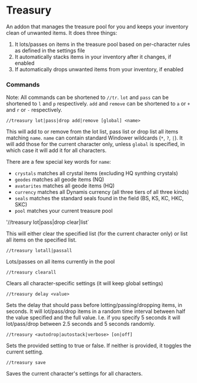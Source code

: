 # Treasury

An addon that manages the treasure pool for you and keeps your inventory clean of unwanted items. It does three things:
1. It lots/passes on items in the treasure pool based on per-character rules as defined in the settings file
2. It automatically stacks items in your inventory after it changes, if enabled
3. If automatically drops unwanted items from your inventory, if enabled

### Commands

Note:
All commands can be shortened to `//tr`. `lot` and `pass` can be shortened to `l` and `p` respectively. `add` and `remove` can be shortened to `a` or `+` and `r` or `-` respectively.

`//treasury lot|pass|drop add|remove [global] <name>`

This will add to or remove from the lot list, pass list or drop list all items matching `name`. `name` can contain standard Windower wildcards (`*`, `?`, `|`). It will add those for the current character only, unless `global` is specified, in which case it will add it for all characters.

There are a few special key words for `name`:
* `crystals` matches all crystal items (excluding HQ synthing crystals)
* `geodes` matches all geode items (NQ)
* `avatarites` matches all geode items (HQ)
* `currency` matches all Dynamis currency (all three tiers of all three kinds)
* `seals` matches the standard seals found in the field (BS, KS, KC, HKC, SKC)
* `pool` matches your current treasure pool

'//treasury lot|pass|drop clear|list`

This will either clear the specified list (for the current character only) or list all items on the specified list.

`//treasury lotall|passall`

Lots/passes on all items currently in the pool

`//treasury clearall`

Clears all character-specific settings (it will keep global settings)

`//treasury delay <value>`

Sets the delay that should pass before lotting/passing/dropping items, in seconds. It will lot/pass/drop items in a random time interval between half the value specified and the full value. I.e. if you specify 5 seconds it will lot/pass/drop between 2.5 seconds and 5 seconds randomly.

`//treasury <autodrop|autostack|verbose> [on|off]`

Sets the provided setting to true or false. If neither is provided, it toggles the current setting.

`//treasury save`

Saves the current character's settings for all characters.
